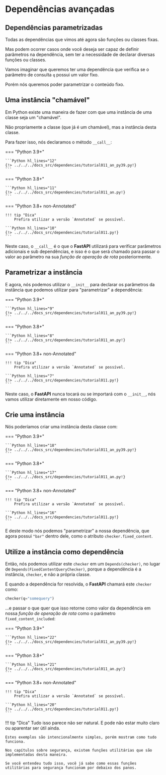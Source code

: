 # Dependências avançadas

## Dependências parametrizadas

Todas as dependências que vimos até agora são funções ou classes fixas.

Mas podem ocorrer casos onde você deseja ser capaz de definir parâmetros na dependência, sem ter a necessidade de declarar diversas funções ou classes.

Vamos imaginar que queremos ter uma dependência que verifica se o parâmetro de consulta `q` possui um valor fixo.

Porém nós queremos poder parametrizar o conteúdo fixo.

## Uma instância "chamável"

Em Python existe uma maneira de fazer com que uma instância de uma classe seja um "chamável".

Não propriamente a classe (que já é um chamável), mas a instância desta classe.

Para fazer isso, nós declaramos o método `__call__`:

=== "Python 3.9+"

    ```Python hl_lines="12"
    {!> ../../../docs_src/dependencies/tutorial011_an_py39.py!}
    ```

=== "Python 3.8+"

    ```Python hl_lines="11"
    {!> ../../../docs_src/dependencies/tutorial011_an.py!}
    ```

=== "Python 3.8+ non-Annotated"

    !!! tip "Dica"
        Prefira utilizar a versão `Annotated` se possível.

    ```Python hl_lines="10"
    {!> ../../../docs_src/dependencies/tutorial011.py!}
    ```

Neste caso, o `__call__` é o que o **FastAPI** utilizará para verificar parâmetros adicionais e sub dependências, e isso é o que será chamado para passar o valor ao parâmetro na sua *função de operação de rota* posteriormente.

## Parametrizar a instância

E agora, nós podemos utilizar o `__init__` para declarar os parâmetros da instância que podemos utilizar para "parametrizar" a dependência:

=== "Python 3.9+"

    ```Python hl_lines="9"
    {!> ../../../docs_src/dependencies/tutorial011_an_py39.py!}
    ```

=== "Python 3.8+"

    ```Python hl_lines="8"
    {!> ../../../docs_src/dependencies/tutorial011_an.py!}
    ```

=== "Python 3.8+ non-Annotated"

    !!! tip "Dica"
        Prefira utilizar a versão `Annotated` se possível.

    ```Python hl_lines="7"
    {!> ../../../docs_src/dependencies/tutorial011.py!}
    ```

Neste caso, o **FastAPI** nunca tocará ou se importará com o `__init__`, nós vamos utilizar diretamente em nosso código.

## Crie uma instância

Nós poderíamos criar uma instância desta classe com:

=== "Python 3.9+"

    ```Python hl_lines="18"
    {!> ../../../docs_src/dependencies/tutorial011_an_py39.py!}
    ```

=== "Python 3.8+"

    ```Python hl_lines="17"
    {!> ../../../docs_src/dependencies/tutorial011_an.py!}
    ```

=== "Python 3.8+ non-Annotated"

    !!! tip "Dica"
        Prefira utilizar a versão `Annotated` se possível.

    ```Python hl_lines="16"
    {!> ../../../docs_src/dependencies/tutorial011.py!}
    ```

E deste modo nós podemos "parametrizar" a nossa dependência, que agora possui `"bar"` dentro dele, como o atributo `checker.fixed_content`.

## Utilize a instância como dependência

Então, nós podemos utilizar este `checker` em um `Depends(checker)`, no lugar de `Depends(FixedContentQueryChecker)`, porque a dependência é a instância, `checker`, e não a própria classe.

E quando a dependência for resolvida, o **FastAPI** chamará este `checker` como:

```Python
checker(q="somequery")
```

...e passar o que quer que isso retorne como valor da dependência em nossa *função de operação de rota* como o parâmetro `fixed_content_included`:

=== "Python 3.9+"

    ```Python hl_lines="22"
    {!> ../../../docs_src/dependencies/tutorial011_an_py39.py!}
    ```

=== "Python 3.8+"

    ```Python hl_lines="21"
    {!> ../../../docs_src/dependencies/tutorial011_an.py!}
    ```

=== "Python 3.8+ non-Annotated"

    !!! tip "Dica"
        Prefira utilizar a versão `Annotated` se possível.

    ```Python hl_lines="20"
    {!> ../../../docs_src/dependencies/tutorial011.py!}
    ```

!!! tip "Dica"
    Tudo isso parece não ser natural. E pode não estar muito claro ou aparentar ser útil ainda.

    Estes exemplos são intencionalmente simples, porém mostram como tudo funciona.

    Nos capítulos sobre segurança, existem funções utilitárias que são implementadas desta maneira.

    Se você entendeu tudo isso, você já sabe como essas funções utilitárias para segurança funcionam por debaixo dos panos.
